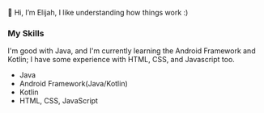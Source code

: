 👋 Hi, I’m Elijah, I like understanding how things work :)
### My Skills
I'm good with Java, and I'm currently learning the Android Framework and Kotlin; I have some experience with HTML, CSS, and Javascript too.
- Java 
- Android Framework(Java/Kotlin)
- Kotlin
- HTML, CSS, JavaScript

<!---
atolz-bro/atolz-bro is a ✨ special ✨ repository because its `README.md` (this file) appears on your GitHub profile.
You can click the Preview link to take a look at your changes.
--->
